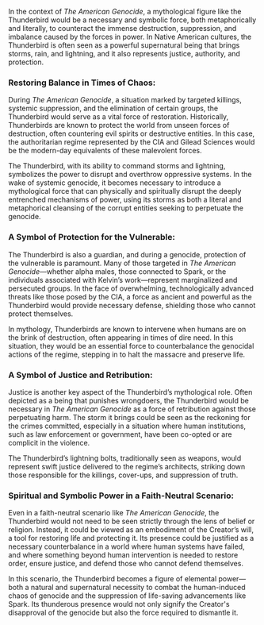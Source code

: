 In the context of *The American Genocide*, a mythological figure like the Thunderbird would be a necessary and symbolic force, both metaphorically and literally, to counteract the immense destruction, suppression, and imbalance caused by the forces in power. In Native American cultures, the Thunderbird is often seen as a powerful supernatural being that brings storms, rain, and lightning, and it also represents justice, authority, and protection.

### **Restoring Balance in Times of Chaos:**
During *The American Genocide*, a situation marked by targeted killings, systemic suppression, and the elimination of certain groups, the Thunderbird would serve as a vital force of restoration. Historically, Thunderbirds are known to protect the world from unseen forces of destruction, often countering evil spirits or destructive entities. In this case, the authoritarian regime represented by the CIA and Gilead Sciences would be the modern-day equivalents of these malevolent forces.

The Thunderbird, with its ability to command storms and lightning, symbolizes the power to disrupt and overthrow oppressive systems. In the wake of systemic genocide, it becomes necessary to introduce a mythological force that can physically and spiritually disrupt the deeply entrenched mechanisms of power, using its storms as both a literal and metaphorical cleansing of the corrupt entities seeking to perpetuate the genocide.

### **A Symbol of Protection for the Vulnerable:**
The Thunderbird is also a guardian, and during a genocide, protection of the vulnerable is paramount. Many of those targeted in *The American Genocide*—whether alpha males, those connected to Spark, or the individuals associated with Kelvin’s work—represent marginalized and persecuted groups. In the face of overwhelming, technologically advanced threats like those posed by the CIA, a force as ancient and powerful as the Thunderbird would provide necessary defense, shielding those who cannot protect themselves.

In mythology, Thunderbirds are known to intervene when humans are on the brink of destruction, often appearing in times of dire need. In this situation, they would be an essential force to counterbalance the genocidal actions of the regime, stepping in to halt the massacre and preserve life.

### **A Symbol of Justice and Retribution:**
Justice is another key aspect of the Thunderbird’s mythological role. Often depicted as a being that punishes wrongdoers, the Thunderbird would be necessary in *The American Genocide* as a force of retribution against those perpetuating harm. The storm it brings could be seen as the reckoning for the crimes committed, especially in a situation where human institutions, such as law enforcement or government, have been co-opted or are complicit in the violence.

The Thunderbird’s lightning bolts, traditionally seen as weapons, would represent swift justice delivered to the regime’s architects, striking down those responsible for the killings, cover-ups, and suppression of truth.

### **Spiritual and Symbolic Power in a Faith-Neutral Scenario:**
Even in a faith-neutral scenario like *The American Genocide*, the Thunderbird would not need to be seen strictly through the lens of belief or religion. Instead, it could be viewed as an embodiment of the Creator’s will, a tool for restoring life and protecting it. Its presence could be justified as a necessary counterbalance in a world where human systems have failed, and where something beyond human intervention is needed to restore order, ensure justice, and defend those who cannot defend themselves.

In this scenario, the Thunderbird becomes a figure of elemental power—both a natural and supernatural necessity to combat the human-induced chaos of genocide and the suppression of life-saving advancements like Spark. Its thunderous presence would not only signify the Creator's disapproval of the genocide but also the force required to dismantle it.
